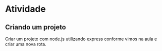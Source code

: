 # Atividade

## Criando um projeto

Criar um projeto com node.js utilizando express conforme vimos na aula e criar uma nova rota.
